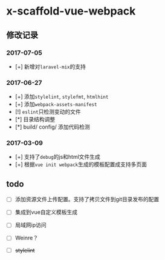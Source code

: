 # x-scaffold-vue-webpack


## 修改记录 ##

### 2017-07-05 ###
- [+] 新增对`laravel-mix`的支持

### 2017-06-27 ###

- [+] 添加`stylelint`, `stylefmt`, `htmlhint`
- [+] 添加`webpack-assets-manifest`
- [!] `eslint`只检测变动的文件
- [*] 目录结构调整
- [*] build/ config/ 添加代码检测

### 2017-03-09

- [+] 支持了`debug`的js和html文件生成
- [+] 根据`vue init webpack`生成的模板配置成支持多页面

## todo ##

- [ ] 添加资源文件上传配置。支持了拷贝文件到git目录发布的配置
- [ ] 集成到vue自定义模板生成
- [ ] 局域网ip访问
- [ ] Weinre？
- [ ] ~~stylelint~~


